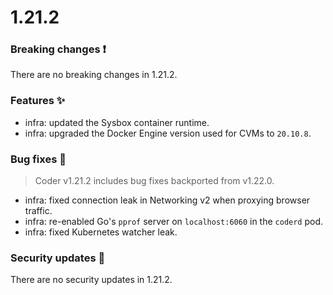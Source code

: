 # 1.21.2

### Breaking changes ❗

There are no breaking changes in 1.21.2.

### Features ✨

- infra: updated the Sysbox container runtime.
- infra: upgraded the Docker Engine version used for CVMs to `20.10.8`.

### Bug fixes 🐛

> Coder v1.21.2 includes bug fixes backported from v1.22.0.

- infra: fixed connection leak in Networking v2 when proxying browser traffic.
- infra: re-enabled Go's `pprof` server on `localhost:6060` in the `coderd` pod.
- infra: fixed Kubernetes watcher leak.

### Security updates 🔐

There are no security updates in 1.21.2.
